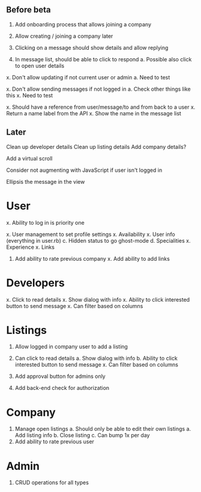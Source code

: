 ## Before beta

1. Add onboarding process that allows joining a company

1. Allow creating / joining a company later

1. Clicking on a message should show details and allow replying

1. In message list, should be able to click to respond
  a. Possible also click to open user details

x. Don't allow updating if not current user or admin
  a. Need to test

x. Don't allow sending messages if not logged in
  a. Check other things like this
  x. Need to test

x. Should have a reference from user/message/to and from back to a user
  x. Return a name label from the API
  x. Show the name in the message list

## Later

Clean up developer details
Clean up listing details
Add company details?

Add a virtual scroll

Consider not augmenting with JavaScript if user isn't logged in

Ellipsis the message in the view


# User

x. Ability to log in is priority one

x. User management to set profile settings
  x. Availability
  x. User info (everything in user.rb)
  c. Hidden status to go ghost-mode
  d. Specialities
  x. Experience
  x. Links

1. Add ability to rate previous company
x. Add ability to add links

# Developers

x. Click to read details
  x. Show dialog with info
  x. Ability to click interested button to send message
x. Can filter based on columns

# Listings

1. Allow logged in company user to add a listing

1. Can click to read details
  a. Show dialog with info
  b. Ability to click interested button to send message
x. Can filter based on columns
1. Add approval button for admins only
1. Add back-end check for authorization

# Company

1. Manage open listings
  a. Should only be able to edit their own listings
  a. Add listing info
  b. Close listing
  c. Can bump 1x per day
1. Add ability to rate previous user

# Admin

1. CRUD operations for all types

